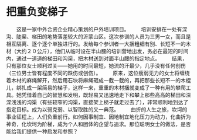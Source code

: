 # 把重负变梯子
　　这是一家中外合资企业精心策划的户外培训项目。 
　　培训安排在一处有深沟、陡渠、梯田的地势落差较大的沂蒙山区。这次参训的人员为三男一女，而且是相互隔离、逐个逐个单独进行的。发给每个参训者一大捆粗细有别、长短不一的木材（大约２０公斤），他们从临时设在半山腰的培训营地出发，务必在最短的时间内，通过一道道的梯田和沟渠，把木材送到对面半山腰的指定地点。 
　　结果，只有那位女士顺利过关——她用的时间最短，她流的汗最少，几乎没有任何创伤（三位男士皆有程度不同的跌伤或创伤）。 
　　原来，这位瘦弱无力的女士将缠绕着木材的麻绳解开，然后用石块将麻绳砸成一截一截的，再把那些长短不一的木棍儿，绑扎成一架简易的梯子，这样一来，重重的木材捆就变成了一种有用的攀爬工具。她凭借着自己的智慧和发明，既轻易又迅速地走下和攀上那些高高的梯田和深深浅浅的沟渠（有些较窄的沟渠，直接架上梯子就走过去了），非常顺利地到达了指定目标。成为以弱克弱、以智取胜的又一典范。 
　　曲折的人生之旅，坎坷的事业征程上，人们负重前行。如何因事制宜、因地制宜地化压力为动力，化曲折为神奇，化坎坷为阶梯，成为个人和团体的企望与追求。那位聪明女士的做法，是否能给我们提供一种启发和参照？
 